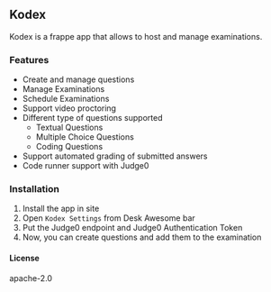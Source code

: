 ## Kodex

Kodex is a frappe app that allows to host and manage examinations.





### Features

- Create and manage questions
- Manage Examinations
- Schedule Examinations
- Support video proctoring
- Different type of questions supported
  - Textual Questions
  - Multiple Choice Questions
  - Coding Questions
- Support automated grading of submitted answers
- Code runner support with Judge0


### Installation

1. Install the app in site
2. Open `Kodex Settings` from Desk Awesome bar
3. Put the Judge0 endpoint and Judge0 Authentication Token
4. Now, you can create questions and add them to the examination


#### License

apache-2.0